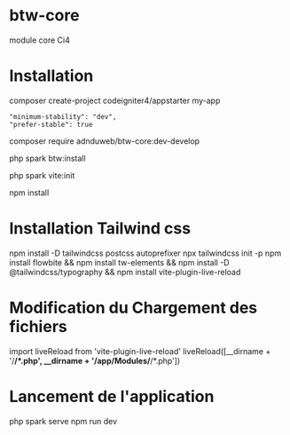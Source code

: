 # btw-core
module core Ci4

# Installation

composer create-project codeigniter4/appstarter my-app

    "minimum-stability": "dev",
    "prefer-stable": true

composer require adnduweb/btw-core:dev-develop

php spark btw:install

php spark vite:init

npm install

# Installation Tailwind css
npm install -D tailwindcss postcss autoprefixer
npx tailwindcss init -p
npm install flowbite && npm install tw-elements && npm install -D @tailwindcss/typography && npm install vite-plugin-live-reload 

# Modification du Chargement des fichiers
import liveReload from 'vite-plugin-live-reload'
liveReload([__dirname + '/**/*.php', __dirname + '/app/Modules/**/*.php'])

# Lancement de l'application
php spark serve
npm run dev